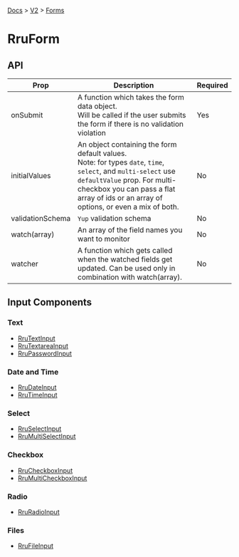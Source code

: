 [Docs](/) > [V2](/docs/v2/get-started) > [Forms](/docs/v2/components/RruForm)


# RruForm

## API

| Prop | Description | Required |
|-|-|-|
| onSubmit | A function which takes the form data object.<br>Will be called if the user submits the form if there is no validation violation | Yes |
| initialValues | An object containing the form default values.<br>Note: for types `date`, `time`, `select`, and `multi-select` use `defaultValue` prop. For multi-checkbox you can pass a flat array of ids or an array of options, or even a mix of both.  | No |
| validationSchema | `Yup` validation schema | No |
| watch(array) | An array of the field names you want to monitor | No |
| watcher | A function which gets called when the watched fields get updated. Can be used only in combination with watch(array). | No |

## Input Components

### Text
- [RruTextInput](/docs/v2/components/RruTextInput)
- [RruTextareaInput](/docs/v2/components/RruTextareaInput)
- [RruPasswordInput](/docs/v2/components/RruPasswordInput)

### Date and Time
- [RruDateInput](/docs/v2/components/RruDateInput)
- [RruTimeInput](/docs/v2/components/RruTimeInput)

### Select
- [RruSelectInput](/docs/v2/components/RruSelectInput)
- [RruMultiSelectInput](/docs/v2/components/RruMultiSelectInput)

### Checkbox
- [RruCheckboxInput](/docs/v2/components/RruCheckboxInput)
- [RruMultiCheckboxInput](/docs/v2/components/RruMultiCheckboxInput)

### Radio
- [RruRadioInput](/docs/v2/components/RruRadioInput)

### Files
- [RruFileInput](/docs/v2/components/RruFileInput)

